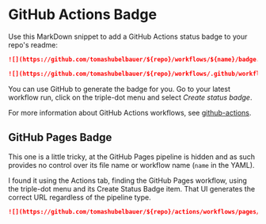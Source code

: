 # GitHub Actions Badge

Use this MarkDown snippet to add a GitHub Actions status badge to your repo's readme:

```markdown
![](https://github.com/tomashubelbauer/${repo}/workflows/${name}/badge.svg)
```

```markdown
![](https://github.com/tomashubelbauer/${repo}/workflows/.github/workflows/${name.yml}/badge.svg)
```

You can use GitHub to generate the badge for you. Go to your latest workflow run, click on the
triple-dot menu and select *Create status badge*.

For more information about GitHub Actions workflows, see
[github-actions](https://github.com/TomasHubelbauer/github-actions).

## GitHub Pages Badge

This one is a little tricky, at the GitHub Pages pipeline is hidden and as such
provides no control over its file name or workflow name (`name` in the YAML).

I found it using the Actions tab, finding the GitHub Pages workflow, using the
triple-dot menu and its Create Status Badge item. That UI generates the correct
URL regardless of the pipeline type.

```markdown
![](https://github.com/tomashubelbauer/${repo}/actions/workflows/pages/pages-build-deployment/badge.svg)
```

